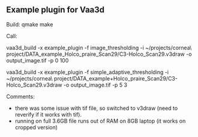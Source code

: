 ## Example plugin for Vaa3d
Build:
qmake
make

Call:

vaa3d_build -x example_plugin -f image_thresholding -i ~/projects/cornea\ project/DATA_example_Holco_praire_Scan29/C3-Holco_Scan29.v3draw -o output_image.tif -p 0 100

vaa3d_build -x example_plugin -f simple_adaptive_thresholding -i ~/projects/cornea\ project/DATA_example+Holco_praire_Scan29/C3-Holco_Scan29.v3draw -o output_image.tif -p 5 3

Comments: 

* there was some issue with tif file, so switched to v3draw (need to reverify if it works with tif).
* running on full 3.6GB file runs out of RAM on 8GB laptop (it works on cropped version)
